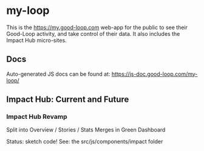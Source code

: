 # my-loop

This is the https://my.good-loop.com web-app for the public to see their Good-Loop activity, and take control of their data.
It also includes the Impact Hub micro-sites.

## Docs

Auto-generated JS docs can be found at: https://js-doc.good-loop.com/my-loop/

## Impact Hub: Current and Future

### Impact Hub Revamp

Split into Overview / Stories / Stats
Merges in Green Dashboard

Status: sketch code!
See: the src/js/components/impact folder